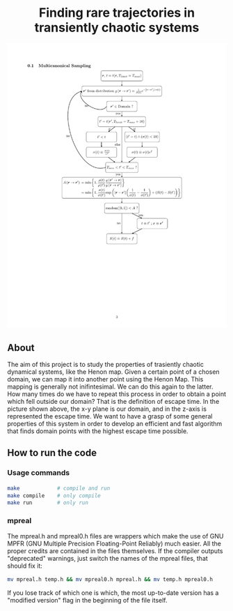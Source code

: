 <h1 align="center">Finding rare trajectories in transiently chaotic systems</h1>
<p align="center">
    <img width="900" alt="Henon Landscape" src="extra/outputname-3.png">
</p>

## About

The aim of this project is to study the properties of trasiently chaotic dynamical systems, like the Henon map. 
Given a certain point of a chosen domain, we can map it into another point using the Henon Map. This mapping is generally not inifintesimal. We can do this again to the latter. How many times do we have to repeat this process in order to obtain a point which fell outside our domain? That is the definition of escape time. In the picture shown above, the x-y plane is our domain, and in the z-axis is represented the escape time. We want to have a grasp of some general properties of this system in order to develop an efficient and fast algorithm that finds domain points with the highest escape time possible.

## How to run the code

### Usage commands

```sh
make            # compile and run
make compile    # only compile
make run        # only run
```

### mpreal

The mpreal.h and mpreal0.h files are wrappers which make the use of GNU MPFR (GNU Multiple Precision Floating-Point Reliably) much easier. All the proper credits are contained in the files themselves. If the compiler outputs "deprecated" warnings, just switch the names of the mpreal files, that should fix it:

```sh
mv mpreal.h temp.h && mv mpreal0.h mpreal.h && mv temp.h mpreal0.h
```

If you lose track of which one is which, the most up-to-date version has a "modified version" flag in the beginning of the file itself.

